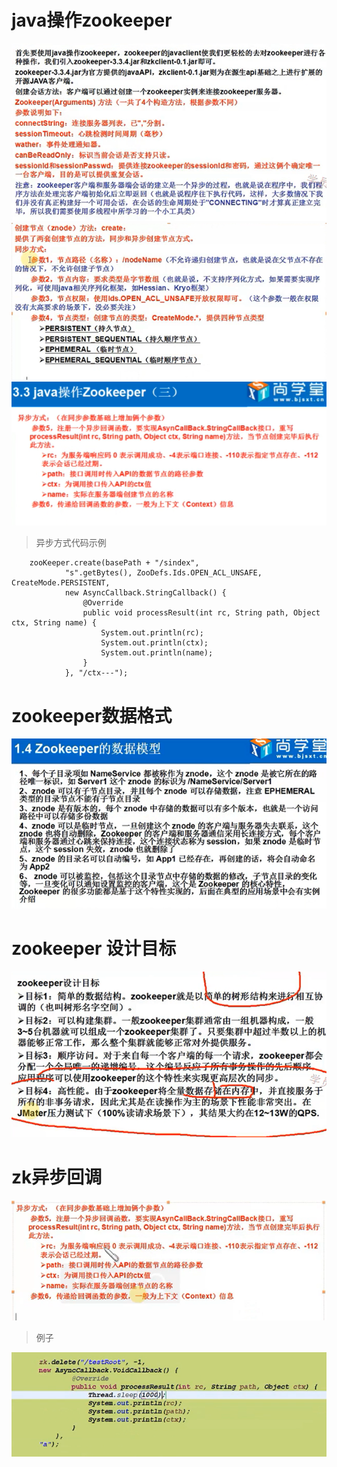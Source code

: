 # java操作zookeeper

![x](../images/zk-opt01.png)
![x](../images/zk-opt02.png)
![x](../images/zk-opt03.png)
> 异步方式代码示例

        zooKeeper.create(basePath + "/sindex",
                "s".getBytes(), ZooDefs.Ids.OPEN_ACL_UNSAFE, CreateMode.PERSISTENT,
                new AsyncCallback.StringCallback() {
                    @Override
                    public void processResult(int rc, String path, Object ctx, String name) {
                        System.out.println(rc);
                        System.out.println(ctx);
                        System.out.println(name);
                    }
                }, "/ctx---");

# zookeeper数据格式

![x](../images/zk-datamodel-01.png)

# zookeeper 设计目标
![x](../images/zk-desg-01.png)

# zk异步回调
![x](../images/zk-async.png)

> 例子

![x](../images/zk-async-t.png)